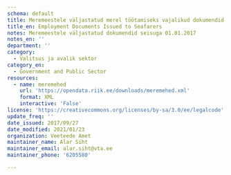 ```yaml
---
schema: default
title: Meremeestele väljastatud merel töötamiseks vajalikud dokumendid
title_en: Employment Documents Issued to Seafarers
notes: Meremeestele väljastatud dokumendid seisuga 01.01.2017
notes_en: ''
department: ''
category:
  - Valitsus ja avalik sektor
category_en:
  - Government and Public Sector
resources:
  - name: meremehed
    url: 'https://opendata.riik.ee/downloads/meremehed.xml'
    format: XML
    interactive: 'False'
license: 'https://creativecommons.org/licenses/by-sa/3.0/ee/legalcode'
update_freq: ''
date_issued: 2017/09/27
date_modified: 2021/01/23
organization: Veeteede Amet
maintainer_name: Alar Siht
maintainer_email: alar.siht@vta.ee
maintainer_phone: '6205580'

---
```

